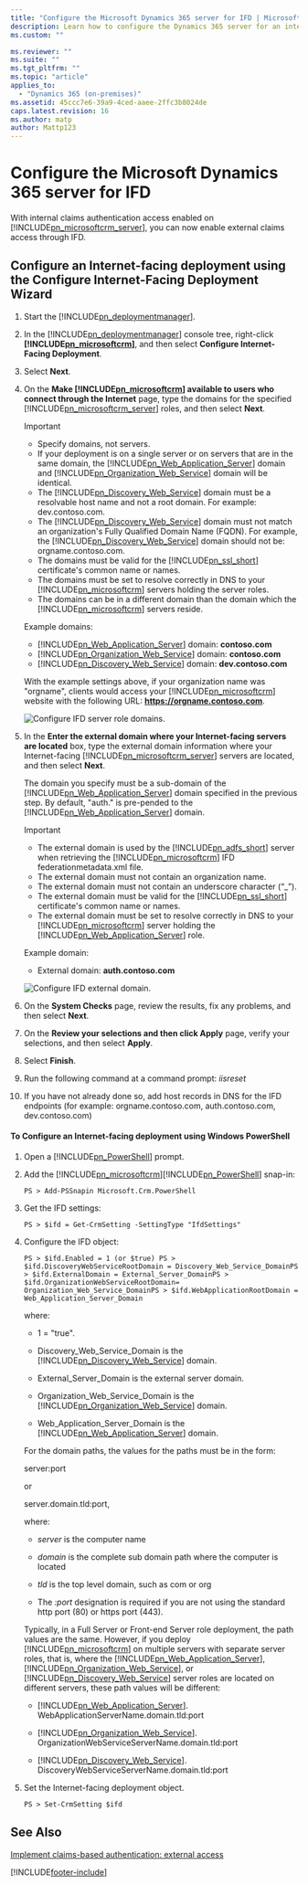```yaml
---
title: "Configure the Microsoft Dynamics 365 server for IFD | Microsoft Docs"
description: Learn how to configure the Dynamics 365 server for an internet-facing deployment with Dynamics 365 Customer Engagement (on-premises)
ms.custom: ""

ms.reviewer: ""
ms.suite: ""
ms.tgt_pltfrm: ""
ms.topic: "article"
applies_to: 
  - "Dynamics 365 (on-premises)"
ms.assetid: 45ccc7e6-39a9-4ced-aaee-2ffc3b8024de
caps.latest.revision: 16
ms.author: matp
author: Mattp123
---
```

# Configure the Microsoft Dynamics 365 server for IFD



With internal claims authentication access enabled on [!INCLUDE[pn_microsoftcrm_server](../includes/pn-microsoftcrm-server.md)], you can now enable external claims access through IFD.  
  
## Configure an Internet-facing deployment using the Configure Internet-Facing Deployment Wizard  
  
1.  Start the [!INCLUDE[pn_deploymentmanager](../includes/pn-deploymentmanager.md)].  
  
2.  In the [!INCLUDE[pn_deploymentmanager](../includes/pn-deploymentmanager.md)] console tree, right-click **[!INCLUDE[pn_microsoftcrm](../includes/pn-microsoftcrm.md)]**, and then select **Configure Internet-Facing Deployment**.  
  
3.  Select **Next**.  
  
4.  On the **Make [!INCLUDE[pn_microsoftcrm](../includes/pn-microsoftcrm.md)] available to users who connect through the Internet** page, type the domains for the specified [!INCLUDE[pn_microsoftcrm_server](../includes/pn-microsoftcrm-server.md)] roles, and then select **Next**.  
  
    > [!IMPORTANT]
    >  -   Specify domains, not servers.  
    > -   If your deployment is on a single server or on servers that are in the same domain, the [!INCLUDE[pn_Web_Application_Server](../includes/pn-web-application-server.md)] domain and [!INCLUDE[pn_Organization_Web_Service](../includes/pn-organization-web-service.md)] domain will be identical.  
    > -   The [!INCLUDE[pn_Discovery_Web_Service](../includes/pn-discovery-web-service.md)] domain must be a resolvable host name and not a root domain. For example: dev.contoso.com.  
    > -   The [!INCLUDE[pn_Discovery_Web_Service](../includes/pn-discovery-web-service.md)] domain must not match an organization's Fully Qualified Domain Name (FQDN). For example, the [!INCLUDE[pn_Discovery_Web_Service](../includes/pn-discovery-web-service.md)] domain should not be: orgname.contoso.com.  
    > -   The domains must be valid for the [!INCLUDE[pn_ssl_short](../includes/pn-ssl-short.md)] certificate's common name or names.  
    > -   The domains must be set to resolve correctly in DNS to your [!INCLUDE[pn_microsoftcrm](../includes/pn-microsoftcrm.md)] servers holding the server roles.  
    > -   The domains can be in a different domain than the domain which the [!INCLUDE[pn_microsoftcrm](../includes/pn-microsoftcrm.md)] servers reside.  
    >   
    >  Example domains:  
    >   
    >  -   [!INCLUDE[pn_Web_Application_Server](../includes/pn-web-application-server.md)] domain: **contoso.com**  
    > -   [!INCLUDE[pn_Organization_Web_Service](../includes/pn-organization-web-service.md)] domain: **contoso.com**  
    > -   [!INCLUDE[pn_Discovery_Web_Service](../includes/pn-discovery-web-service.md)] domain: **dev.contoso.com**  
  
     With the example settings above, if your organization name was "orgname", clients would access your [!INCLUDE[pn_microsoftcrm](../includes/pn-microsoftcrm.md)] website with the following URL: **https://orgname.contoso.com**.  
  
     ![Configure IFD server role domains.](media/crm-itpro-claimswp-configifd.PNG "Configure IFD server role domains")  
  
5.  In the **Enter the external domain where your Internet-facing servers are located** box, type the external domain information where your Internet-facing [!INCLUDE[pn_microsoftcrm_server](../includes/pn-microsoftcrm-server.md)] servers are located, and then select **Next**.  
  
     The domain you specify must be a sub-domain of the [!INCLUDE[pn_Web_Application_Server](../includes/pn-web-application-server.md)] domain specified in the previous step. By default, "auth." is pre-pended to the [!INCLUDE[pn_Web_Application_Server](../includes/pn-web-application-server.md)] domain.  
  
    > [!IMPORTANT]
    >  -   The external domain is used by the [!INCLUDE[pn_adfs_short](../includes/pn-adfs-short.md)] server when retrieving the [!INCLUDE[pn_microsoftcrm](../includes/pn-microsoftcrm.md)] IFD federationmetadata.xml file.  
    > -   The external domain must not contain an organization name.  
    > -   The external domain must not contain an underscore character (“_”).  
    > -   The external domain must be valid for the [!INCLUDE[pn_ssl_short](../includes/pn-ssl-short.md)] certificate's common name or names.  
    > -   The external domain must be set to resolve correctly in DNS to your [!INCLUDE[pn_microsoftcrm](../includes/pn-microsoftcrm.md)] server holding the [!INCLUDE[pn_Web_Application_Server](../includes/pn-web-application-server.md)] role.  
  
     Example domain:  
  
    -   External domain: **auth.contoso.com**  
  
     ![Configure IFD external domain.](media/crm-itpro-claimswp-configifdext.PNG "Configure IFD external domain")  
  
6.  On the **System Checks** page, review the results, fix any problems, and then select **Next**.  
  
7.  On the **Review your selections and then click Apply** page, verify your selections, and then select **Apply**.  
  
8.  Select **Finish**.  
  
9. Run the following command at a command prompt: *iisreset*  
  
10. If you have not already done so, add host records in DNS for the IFD endpoints (for example: orgname.contoso.com, auth.contoso.com, dev.contoso.com)  
  
#### To Configure an Internet-facing deployment using Windows PowerShell  
  
1.  Open a [!INCLUDE[pn_PowerShell](../includes/pn-powershell.md)] prompt.  
  
2.  Add the [!INCLUDE[pn_microsoftcrm](../includes/pn-microsoftcrm.md)][!INCLUDE[pn_PowerShell](../includes/pn-powershell.md)] snap-in:  
  
    ```  
    PS > Add-PSSnapin Microsoft.Crm.PowerShell   
    ```  
  
3.  Get the IFD settings:  
  
    ```  
    PS > $ifd = Get-CrmSetting -SettingType "IfdSettings"  
    ```  
  
4.  Configure the IFD object:  
  
    ```  
    PS > $ifd.Enabled = 1 (or $true) PS > $ifd.DiscoveryWebServiceRootDomain = Discovery_Web_Service_DomainPS > $ifd.ExternalDomain = External_Server_DomainPS > $ifd.OrganizationWebServiceRootDomain= Organization_Web_Service_DomainPS > $ifd.WebApplicationRootDomain = Web_Application_Server_Domain  
    ```  
  
     where:  
  
    -   1 = "true".  
  
    -   Discovery_Web_Service_Domain is the [!INCLUDE[pn_Discovery_Web_Service](../includes/pn-discovery-web-service.md)] domain.  
  
    -   External_Server_Domain is the external server domain.  
  
    -   Organization_Web_Service_Domain is the [!INCLUDE[pn_Organization_Web_Service](../includes/pn-organization-web-service.md)] domain.  
  
    -   Web_Application_Server_Domain is the [!INCLUDE[pn_Web_Application_Server](../includes/pn-web-application-server.md)] domain.  
  
     For the domain paths, the values for the paths must be in the form:  
  
     server:port  
  
     or  
  
     server.domain.tld:port,  
  
     where:  
  
    -   *server* is the computer name  
  
    -   *domain* is the complete sub domain path where the computer is located  
  
    -   *tld* is the top level domain, such as com or org  
  
    -   The *:port* designation is required if you are not using the standard http port (80) or https port (443).  
  
     Typically, in a Full Server or Front-end Server role deployment, the path values are the same. However, if you deploy [!INCLUDE[pn_microsoftcrm](../includes/pn-microsoftcrm.md)] on multiple servers with separate server roles, that is, where the [!INCLUDE[pn_Web_Application_Server](../includes/pn-web-application-server.md)], [!INCLUDE[pn_Organization_Web_Service](../includes/pn-organization-web-service.md)], or [!INCLUDE[pn_Discovery_Web_Service](../includes/pn-discovery-web-service.md)] server roles are located on different servers, these path values will be different:  
  
    -   [!INCLUDE[pn_Web_Application_Server](../includes/pn-web-application-server.md)]. WebApplicationServerName.domain.tld:port  
  
    -   [!INCLUDE[pn_Organization_Web_Service](../includes/pn-organization-web-service.md)]. OrganizationWebServiceServerName.domain.tld:port  
  
    -   [!INCLUDE[pn_Discovery_Web_Service](../includes/pn-discovery-web-service.md)]. DiscoveryWebServiceServerName.domain.tld:port  
  
5.  Set the Internet-facing deployment object.  
  
    ```  
    PS > Set-CrmSetting $ifd  
    ```  
  
## See Also  
 [Implement claims-based authentication: external access](implement-claims-based-authentication-external-access.md)



[!INCLUDE[footer-include](../../../includes/footer-banner.md)]
